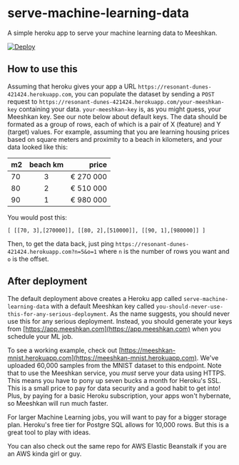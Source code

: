 # serve-machine-learning-data
A simple heroku app to serve your machine learning data to Meeshkan.

[![Deploy](https://www.herokucdn.com/deploy/button.svg)](https://heroku.com/deploy?template=https://github.com/meeshkan/serve-machine-learning-data)

## How to use this
Assuming that heroku gives your app a URL `https://resonant-dunes-421424.herokuapp.com`, you can populate the dataset by sending a `POST` request to `https://resonant-dunes-421424.herokuapp.com/your-meeshkan-key` containing your data.  `your-meeshkan-key` is, as you might guess, your Meeshkan key.  See our note below about default keys. The data should be formated as a group of rows, each of which is a pair of X (feature) and Y (target) values. For example, assuming that you are learning housing prices based on square meters and proximity to a beach in kilometers, and your data looked like this:


| m2        | beach km      | price     |
| --------- |:-------------:| ---------:|
| 70        | 3             | € 270 000 |
| 80        | 2             | € 510 000 |
| 90        | 1             | € 980 000 |

You would post this:

```
[ [[70, 3],[270000]], [[80, 2],[510000]], [[90, 1],[980000]] ]
```

Then, to get the data back, just ping `https://resonant-dunes-421424.herokuapp.com?n=5&o=1` where `n` is the number of rows you want and `o` is the offset.

## After deployment
The default deployment above creates a Heroku app called `serve-machine-learning-data` with a default Meeshkan key called `you-should-never-use-this-for-any-serious-deployment`. As the name suggests, you should never use this for any serious deployment.  Instead, you should generate your keys from [https://app.meeshkan.com](https://app.meeshkan.com) when you schedule your ML job.

To see a working example, check out [https://meeshkan-mnist.herokuapp.com](https://meeshkan-mnist.herokuapp.com).  We've uploaded 60,000 samples from the MNIST dataset to this endpoint.  Note that to use the Meeshkan service, you *must* serve your data using HTTPS.  This means you have to pony up seven bucks a month for Heroku's SSL.  This is a small price to pay for data security and a good habit to get into!  Plus, by paying for a basic Heroku subscription, your apps won't hybernate, so Meeshkan will run much faster.

For larger Machine Learning jobs, you will want to pay for a bigger storage plan.  Heroku's free tier for Postgre SQL allows for 10,000 rows.  But this is a great tool to play with ideas.

You can also check out the same repo for AWS Elastic Beanstalk if you are an AWS kinda girl or guy.
